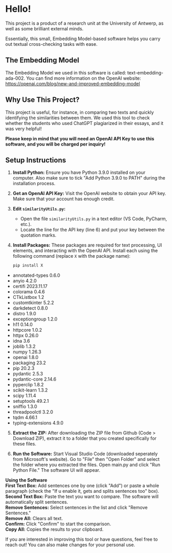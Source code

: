 # Hello!

This project is a product of a research unit at the University of Antwerp, as well as some brilliant external minds.

Essentially, this small, Embedding Model-based software helps you carry out textual cross-checking tasks with ease.

## The Embedding Model

The Embedding Model we used in this software is called: text-embedding-ada-002.
You can find more information on the OpenAI website: https://openai.com/blog/new-and-improved-embedding-model

## Why Use This Project?

This project is useful, for instance, in comparing two texts and quickly identifying the similarities between them. We used this tool to check whether the students who used ChatGPT plagiarized in their essays, and it was very helpful!

**Please keep in mind that you will need an OpenAI API Key to use this software, and you will be charged per inquiry!**

## Setup Instructions

1. **Install Python:** Ensure you have Python 3.9.0 installed on your computer. Also make sure to tick "Add Python 3.9.0 to PATH" during the installation process.
2. **Get an OpenAI API Key:** Visit the OpenAI website to obtain your API key. Make sure that your account has enough credit.
3. **Edit `similarityUtils.py`:**
    * Open the file `similarityUtils.py` in a text editor (VS Code, PyCharm, etc.).
    * Locate the line for the API key (line 6) and put your key between the quotation marks. 

4. **Install Packages:** These packages are required for text processing, UI elements, and interacting with the OpenAI API. Install each using the following command (replace `X` with the package name):
   ```bash
   pip install X
   
* annotated-types   0.6.0
* anyio             4.2.0
* certifi           2023.11.17
* colorama          0.4.6
* CTkListbox        1.2
* customtkinter     5.2.2
* darkdetect        0.8.0
* distro            1.9.0
* exceptiongroup    1.2.0
* h11               0.14.0
* httpcore          1.0.2
* httpx            0.26.0
* idna              3.6
* joblib            1.3.2
* numpy             1.26.3
* openai            1.8.0
* packaging         23.2
* pip               20.2.3
* pydantic          2.5.3
* pydantic-core     2.14.6
* pyperclip         1.8.2
* scikit-learn      1.3.2
* scipy             1.11.4
* setuptools        49.2.1
* sniffio           1.3.0
* threadpoolctl     3.2.0
* tqdm              4.66.1
* typing-extensions 4.9.0

5. **Extract the ZIP:** After downloading the ZIP file from Github (Code > Download ZIP), extract it to a folder that you created specifically for these files.

6. **Run the Software:** Start Visual Studio Code (downloaded seperately from Microsoft's website). Go to "File" then "Open Folder" and select the folder where you extracted the files. Open main.py and click "Run Python File." The software UI will appear.

**Using the Software**  
**First Text Box:** Add sentences one by one (click "Add") or paste a whole paragraph (check the "If u enable it, gets and splits sentences too" box).  
**Second Text Box:** Paste the text you want to compare. The software will automatically split sentences.  
**Remove Sentences:** Select sentences in the list and click "Remove Sentences."  
**Remove All:** Clears all text.  
**Confirm:** Click "Confirm" to start the comparison.  
**Copy All:** Copies the results to your clipboard.  
  
If you are interested in improving this tool or have questions, feel free to reach out! You can also make changes for your personal use.
